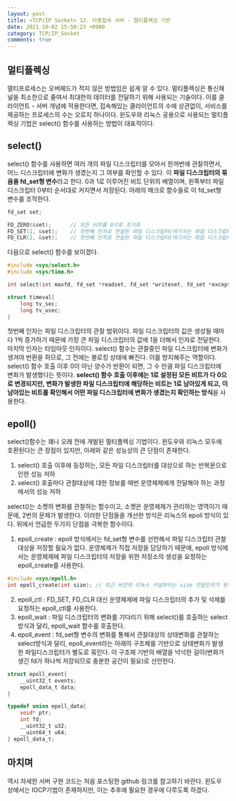 ```yaml
---
layout: post
title: <TCP/IP Socket> 12. 다중접속 서버 - 멀티플렉싱 기반
date: 2021-10-02 15:50:23 +0900
category: TCP/IP_Socket
comments: true
---
```


## 멀티플렉싱

멀티프로세스는 오버헤드가 적지 않은 방법임은 쉽게 알 수 있다. 멀티플렉싱은 통신채널을 최소한으로 줄여서 최대한의 데이터를 전달하기 위해 사용되는 기술이다. 이를 클라이언트 - 서버 개념에 적용한다면, 접속해있는 클라이언트의 수에 상관없이, 서비스를 제공하는 프로세스의 수는 오로지 하나이다. 윈도우와 리눅스 공용으로 사용되는 멀티플렉싱 기법은 select() 함수를 사용하는 방법이 대표적이다.

## select()

select() 함수를 사용하면 여러 개의 파일 디스크립터를 모아서 한꺼번에 관찰하면서, 어느 디스크립터에 변화가 생겼는지 그 여부를 확인할 수 있다. 이 **파일 디스크립터의 묶음을 fd_set형 변수**라고 한다. 0과 1로 이루어진 비트 단위의 배열이며, 왼쪽부터 파일 디스크립터 0부터 순서대로 커지면서 저장된다. 아래의 매크로 함수들로 이 fd_set형 변수를 조작한다.

```c
fd_set set;

FD_ZERO(&set);      // 모든 비트를 0으로 초기화
FD_SET(1, &set);    // 첫번째 인자로 전달된 파일 디스크립터(여기서는 파일 디스크립터 1)를 fd_set에 등록한다. (0에서 1로 비트를 변환)
FD_CLR(2, &set);    // 첫번째 인자로 전달된 파일 디스크립터(여기서는 파일 디스크립터 2)를 fd_set에서 해당하는 정보를 삭제한다. (1에서 0으로 비트를 변환)
```

다음으로 select() 함수를 보이겠다.

```c
#include <sys/select.h>
#include <sys/time.h>

int select(int maxfd, fd_set *readset, fd_set *writeset, fd_set *exceptset, const struct timeval *timeout);

struct timeval{
    long tv_sec;
    long tv_usec;
}
```

첫번째 인자는 파일 디스크립터의 관찰 범위이다. 파일 디스크립터의 값은 생성될 때마다 1씩 증가하기 때문에 가장 큰 파일 디스크립터의 값에 1을 더해서 인자로 전달한다. 마지막 인자는 타임아웃 인자이다. select() 함수는 관찰중인 파일 디스크립터에 변화가 생겨야 반환을 하므로, 그 전에는 블로킹 상태에 빠진다. 이를 방지해주는 역할이다. select() 함수 호출 이후 0이 아닌 양수가 반환이 되면, 그 수 만큼 파일 디스크립터에 변화가 발생했다는 뜻이다. **select() 함수 호출 이후에는 1로 설정된 모든 비트가 다 0으로 변경되지만, 변화가 발생한 파일 디스크립터에 해당하는 비트는 1로 남아있게 되고, 이 남아있는 비트를 확인해서 어떤 파일 디스크립터에 변화가 생겼는지 확인하는 방식**을 사용한다.

## epoll()

select()함수는 꽤나 오래 전에 개발된 멀티플렉싱 기법이다. 윈도우와 리눅스 모두에 호환된다는 큰 장점이 있지만, 아래와 같은 성능상의 큰 단점이 존재한다.

1. select() 호출 이후에 등장하는, 모든 파일 디스크립터를 대상으로 하는 반복문으로 인한 성능 저하
2. select() 호출마다 관찰대상에 대한 정보를 매번 운영체제에게 전달해야 하는 과정에서의 성능 저하

select()는 소켓의 변화를 관찰하는 함수이고, 소켓은 운영체제가 관리하는 영역이기 때문에, 2번의 문제가 발생한다. 이러한 단점들을 개선한 방식은 리눅스의 epoll 방식이 있다. 위에서 언급한 두가지 단점을 극복한 함수이다.

1. epoll_create : epoll 방식에서는 fd_set형 변수를 선언해서 파일 디스크립터 관찰 대상을 저장할 필요가 없다. 운영체제가 직접 저장을 담당하기 때문에, epoll 방식에서는 운영체제에 파일 디스크립터의 저장을 위한 저장소의 생성을 요청하는 epoll_create를 사용한다.
```c
#include <sys/epoll.h>
int epoll_create(int size); // 최근 버전의 리눅스 커널부터는 size 전달인자가 완전히 무시된다.
```
2. epoll_ctl : FD_SET, FD_CLR 대신 운영체제에 파일 디스크립터의 추가 및 삭제를 요청하는 epoll_ctl를 사용한다.
3. epoll_wait : 파일 디스크립터의 변화를 기다리기 위해 select()를 호출하는 select방식과 달리, epoll_wait 함수를 호출한다.
4. epoll_event : fd_set형 변수의 변화를 통해서 관찰대상의 상태변화를 관찰하는 select방식과 달리, epoll_event라는 아래의 구조체를 기반으로 상태변화가 발생한 파일디스크립터가 별도로 묶인다. 이 구조체 기반의 배열을 넉넉한 길이(변화가 생긴 fd가 하나씩 저장되므로 충분한 공간이 필요)로 선언한다.

```c
struct epoll_event{
    __uint32_t events;
    epoll_data_t data;
}

typedef union epoll_data{
    void* ptr;
    int fd;
    __uint32_t u32;
    __uint64_t u64;
} epoll_data_t;
```

## 마치며

역시 자세한 서버 구현 코드는 처음 포스팅한 github 링크를 참고하기 바란다.
윈도우 상에서는 IOCP기법이 존재하지만, 이는 추후에 필요한 경우에 다루도록 하겠다.